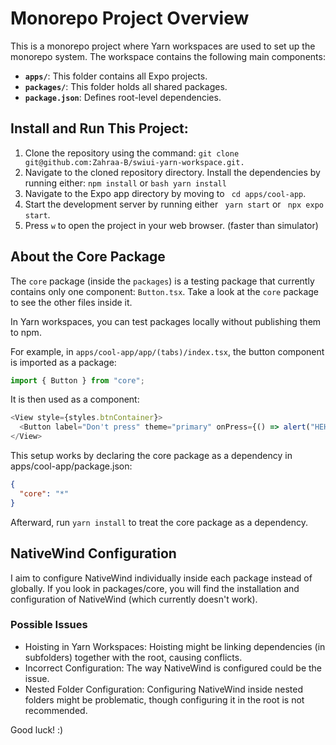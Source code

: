 # Monorepo Project Overview

This is a monorepo project where Yarn workspaces are used to set up the monorepo system. The workspace contains the following main components:

- **`apps/`**: This folder contains all Expo projects.
- **`packages/`**: This folder holds all shared packages.
- **`package.json`**: Defines root-level dependencies.

## Install and Run This Project:

1. Clone the repository using the command:
   `git clone git@github.com:Zahraa-B/swiui-yarn-workspace.git.`
2. Navigate to the cloned repository directory. Install the dependencies by running either:
   `npm install` or `bash yarn install`
3. Navigate to the Expo app directory by moving to
   ` cd apps/cool-app`.
4. Start the development server by running either
   ` yarn start` or ` npx expo start`.
5. Press `w` to open the project in your web browser. (faster than simulator)

## About the Core Package

The `core` package (inside the `packages`) is a testing package that currently contains only one component: `Button.tsx`. Take a look at the `core` package to see the other files inside it.

In Yarn workspaces, you can test packages locally without publishing them to npm.

For example, in `apps/cool-app/app/(tabs)/index.tsx`, the button component is imported as a package:

```javascript
import { Button } from "core";
```

It is then used as a component:

```javascript
<View style={styles.btnContainer}>
  <Button label="Don't press" theme="primary" onPress={() => alert("HEHE")} />
</View>
```

This setup works by declaring the core package as a dependency in apps/cool-app/package.json:

```json
{
  "core": "*"
}
```

Afterward, run `yarn install` to treat the core package as a dependency.

## NativeWind Configuration

I aim to configure NativeWind individually inside each package instead of globally. If you look in packages/core, you will find the installation and configuration of NativeWind (which currently doesn't work).

### Possible Issues

- Hoisting in Yarn Workspaces: Hoisting might be linking dependencies (in subfolders) together with the root, causing conflicts.
- Incorrect Configuration: The way NativeWind is configured could be the issue.
- Nested Folder Configuration: Configuring NativeWind inside nested folders might be problematic, though configuring it in the root is not recommended.

Good luck! :)
